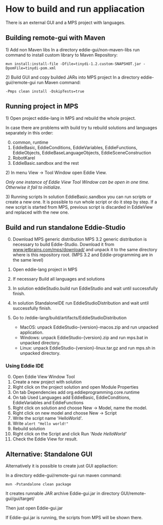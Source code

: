 # How to build and run appliacation

There is an external GUI and a MPS project with languages.

## Building remote-gui with Maven

1\) Add non Maven libs
In a directory eddie-gui/non-maven-libs run command to install custom library to Maven Repository:

```
mvn install:install-file -Dfile=tinydi-1.2.custom-SNAPSHOT.jar -DpomFile=tinydi-pom.xml
```

2\) Build GUI and copy builded JARs into MPS project
In a directory eddie-gui/remote-gui run Maven command:

```
-Pmps clean install -DskipTests=true
```

## Running project in MPS
1\) Open project eddie-lang in MPS and rebuild the whole project.

In case there are problems with build try tu rebuild solutions and languages separately in this order:

0. common, runtime
0. EddieBasic, EddieConditions, EddieVariables, EddieFunctions, EddieObjects, EddieBaseLanguageObjects,
EddieSceneConstruction
0. RobotKarel
0. EddieBasic.sandbox and the rest

2\) In menu View -> Tool Window open Eddie View.

*Only one instance of Eddie View Tool Window can be open in one time. Otherwise it fail to initialize.*

3\) Running scripts
In solution EddieBasic.sandbox you can run scripts or create a new one.
It is possible to run whole script or do it step by step.
If a new script is started from MPS, previous script is discarded in EddieView and replaced with the new one.

## Build and run standalone Eddie-Studio

0. Download MPS generic distribution
MPS 3.2 generic distribution is necessary to build Eddie-Studio.
Download it from www.jetbrains.com/mps/download/ and unpack it to the same directory where is this repository root.
(MPS 3.2 and Eddie-programming are in the same level)

0. Open eddie-lang project in MPS
0. If necessary Build all languages and solutions
0. In solution eddieStudio.build run EddieStudio and wait until successfully finish.
0. In solution StandaloneIDE run EddieStudioDistribution and wait until successfully finish.
0. Go to /eddie-lang/build/artifacts/EddieStudioDistribution
    * MacOS: unpack EddieStudio-{version}-macos.zip and run unpacked application.
    * Windows: unpack EddieStudio-{version}.zip and run mps.bat in unpacked directory.
    * Linux: unpack EddieStudio-{version}-linux.tar.gz and run mps.sh in unpacked directory.

### Using Eddie IDE

0. Open Eddie View Window Tool
0. Create a new project with solution
0. Right click on the project solution and open Module Properties
0. On tab Dependencies add org.eddieprogramming.core.runtime
0. On tab Used Languages add EddieBasic, EddieConditions, EddieVariables and EddieFunctions
0. Right click on solution and choose New -> Model, name the model.
0. Right click on new model and choose New -> Script
0. Write the script name 'HelloWorld'.
0. Write `alert "Hello world!"`
0. Rebuild solution
0. Right click on the Script and click Run *'Node HelloWorld'*
0. Check the Eddie View for result.



## Alternative: Standalone GUI
Alternatively it is possible to create just GUI appliaction:

In a directory eddie-gui/remote-gui run maven command:

```
mvn -Pstandalone clean package
```

It creates runnable JAR archive Eddie-gui.jar in directory GUI/remote-gui/gui/target/

Then just open Eddie-gui.jar

If Eddie-gui.jar is running, the scripts from MPS will be shown there.
